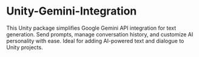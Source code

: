 # Unity-Gemini-Integration
This Unity package simplifies Google Gemini API integration for text generation. Send prompts, manage conversation history, and customize AI personality with ease. Ideal for adding AI-powered text and dialogue to Unity projects.
